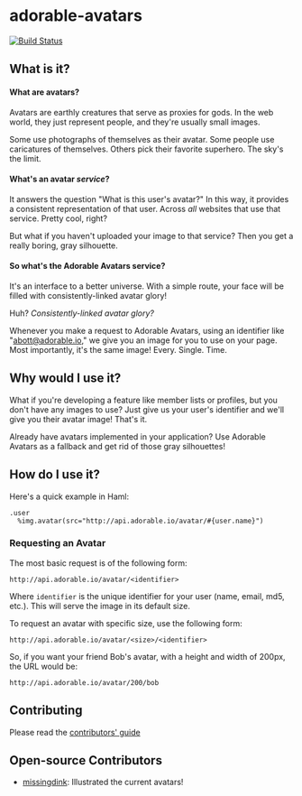 # adorable-avatars
[![Build Status](https://travis-ci.org/adorableio/adorable-avatars.svg?branch=master)](https://travis-ci.org/adorableio/adorable-avatars)

## What is it?

#### What are avatars?
Avatars are earthly creatures that serve as proxies for gods.
In the web world, they just represent people, and they're usually small images. 

Some use photographs of themselves as their avatar. Some people use caricatures of themselves. Others pick their favorite superhero. The sky's the limit.

#### What's an avatar _service_?
It answers the question "What is this user's avatar?"
In this way, it provides a consistent representation of that user.
Across _all_ websites that use that service. Pretty cool, right?

But what if you haven't uploaded your image to that service?
Then you get a really boring, gray silhouette.

#### So what's the Adorable Avatars service?
It's an interface to a better universe. With a simple route, your face will be filled with consistently-linked avatar glory!

Huh? _Consistently-linked avatar glory?_

Whenever you make a request to Adorable Avatars, using an identifier like "abott@adorable.io," we give you an image for you to use on your page.
Most importantly, it's the same image! Every. Single. Time.

## Why would I use it?
What if you're developing a feature like member lists or profiles, but you don't have any images to use?
Just give us your user's identifier and we'll give you their avatar image!
That's it.

Already have avatars implemented in your application?
Use Adorable Avatars as a fallback and get rid of those gray silhouettes!

## How do I use it?
Here's a quick example in Haml:
```haml
.user
  %img.avatar(src="http://api.adorable.io/avatar/#{user.name}")
```

### Requesting an Avatar
The most basic request is of the following form:

    http://api.adorable.io/avatar/<identifier>

Where `identifier` is the unique identifier for your user (name, email, md5, etc.).
This will serve the image in its default size.

To request an avatar with specific size, use the following form:

    http://api.adorable.io/avatar/<size>/<identifier>

So, if you want your friend Bob's avatar, with a height and width of 200px, the URL would be:

    http://api.adorable.io/avatar/200/bob

## Contributing

Please read the [contributors' guide](CONTRIBUTING.md)

## Open-source Contributors

* [missingdink](https://twitter.com/missingdink): Illustrated the current avatars!
